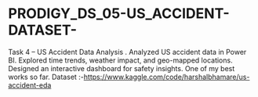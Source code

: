 # PRODIGY_DS_05-US_ACCIDENT-DATASET-
 Task 4 – US Accident Data Analysis . Analyzed US accident data in Power BI. Explored time trends, weather impact, and geo-mapped locations. Designed an interactive dashboard for safety insights. One of my best works so far. Dataset :-https://www.kaggle.com/code/harshalbhamare/us-accident-eda


